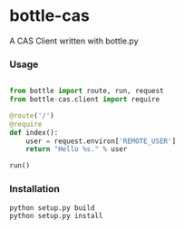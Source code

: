 bottle-cas
==========

A CAS Client written with bottle.py

### Usage

```python

from bottle import route, run, request
from bottle-cas.client import require

@route('/')
@require
def index():
    user = request.environ['REMOTE_USER']
    return "Hello %s." % user

run()
```

### Installation

```bash
python setup.py build
python setup.py install
```



